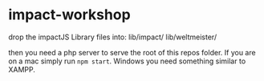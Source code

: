 # impact-workshop


drop the impactJS Library files into:
lib/impact/
lib/weltmeister/

then you need a php server to serve the root of this repos folder. If you are on a mac simply run `npm start`. Windows you need something similar to XAMPP.



